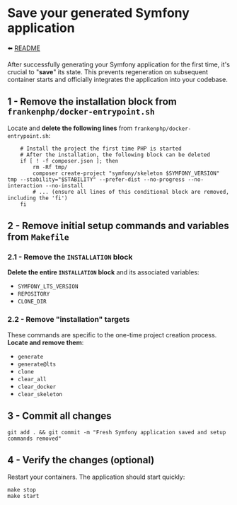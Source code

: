 # Save your generated Symfony application

⬅️ [README](../README.md)

After successfully generating your Symfony application for the first time, it's crucial to "**save**" its state. This prevents regeneration on subsequent container starts and officially integrates the application into your codebase.

## 1 - Remove the installation block from `frankenphp/docker-entrypoint.sh`

Locate and **delete the following lines** from `frankenphp/docker-entrypoint.sh`:

```shell
	# Install the project the first time PHP is started
	# After the installation, the following block can be deleted
	if [ ! -f composer.json ]; then
		rm -Rf tmp/
		composer create-project "symfony/skeleton $SYMFONY_VERSION" tmp --stability="$STABILITY" --prefer-dist --no-progress --no-interaction --no-install
		# ... (ensure all lines of this conditional block are removed, including the 'fi')
	fi
```

## 2 - Remove initial setup commands and variables from `Makefile`

### 2.1 - Remove the `INSTALLATION` block

**Delete the entire `INSTALLATION` block** and its associated variables:

* `SYMFONY_LTS_VERSION`
* `REPOSITORY`
* `CLONE_DIR`

### 2.2 - Remove "installation" targets

These commands are specific to the one-time project creation process. **Locate and remove them**:

* `generate`
* `generate@lts`
* `clone`
* `clear_all`
* `clear_docker`
* `clear_skeleton`

## 3 - Commit all changes

```shell
git add . && git commit -m "Fresh Symfony application saved and setup commands removed"
```

## 4 - Verify the changes (optional)

Restart your containers. The application should start quickly:

```shell
make stop
make start
```
